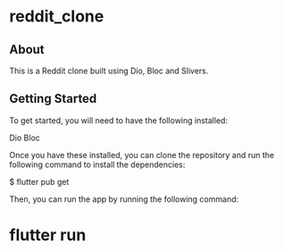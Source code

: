 # reddit_clone

## About
This is a Reddit clone built using Dio, Bloc and Slivers.

## Getting Started
To get started, you will need to have the following installed:

Dio
Bloc

Once you have these installed, you can clone the repository and run the following command to install the dependencies:

$ flutter pub get


Then, you can run the app by running the following command:

# flutter run
